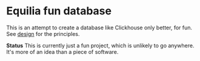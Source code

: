 # Equilia fun database

This is an attempt to create a database like Clickhouse only better, for fun.  See [design](design) for the principles.

**Status** This is currently just a fun project, which is unlikely to go anywhere.  It's more of an idea than a piece of software.
